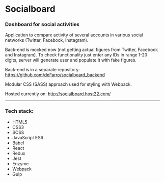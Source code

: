 # Socialboard
### Dashboard for social activities

Application to compare activity of several accounts in various social networks (Twitter, Facebook, Instagram).

Back-end is mocked now (not getting actual figures from Twitter, Facebook and Instagram). To check functionality just enter any IDs in range 1-20 digits, server will generate user and populate it with fake figures.

Back-end is in a separate repository: https://github.com/deFarro/socialboard_backend

Modular CSS (SASS) approach used for styling with Webpack.

Hosted currently on: http://socialboard.host22.com/

---

### Tech stack:
* HTML5
* CSS3
* SCSS
* JavaScript ES6
* Babel
* React
* Redux
* Jest
* Enzyme
* Webpack
* Gulp
